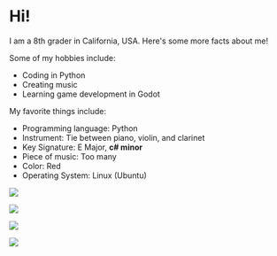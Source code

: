 # Hi!

I am a 8th grader in California, USA. Here's some more facts about me!

Some of my hobbies include:
 - Coding in Python
 - Creating music
 - Learning game development in Godot
 
My favorite things include:
 - Programming language: Python
 - Instrument: Tie between piano, violin, and clarinet
 - Key Signature: E Major, <b>c# minor</b>
 - Piece of music: Too many
 - Color: Red
 - Operating System: Linux (Ubuntu)
 

![](https://github-readme-stats.vercel.app/api?username=shuang1024&theme=dark)

![](https://github-readme-streak-stats.herokuapp.com/?user=shuang1024&theme=dark)

![](https://github-readme-stats.vercel.app/api/top-langs/?username=shuang1024&theme=dark)

![](https://komarev.com/ghpvc/?username=shuang1024)
